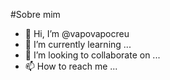 #Sobre mim 


- 👋 Hi, I’m @vapovapocreu
- 🌱 I’m currently learning ...
- 💞️ I’m looking to collaborate on ...
- 📫 How to reach me ...

<!---
vapovapocreu/vapovapocreu is a ✨ special ✨ repository because its `README.md` (this file) appears on your GitHub profile.
You can click the Preview link to take a look at your changes.
--->
